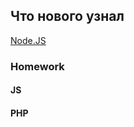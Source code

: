 ## Что нового узнал 

[Node.JS](https://www.youtube.com/watch?v=243pQXC5Ebs&t=1s&ab_channel=UlbiTV
)
### Homework
#### JS 




#### PHP 





